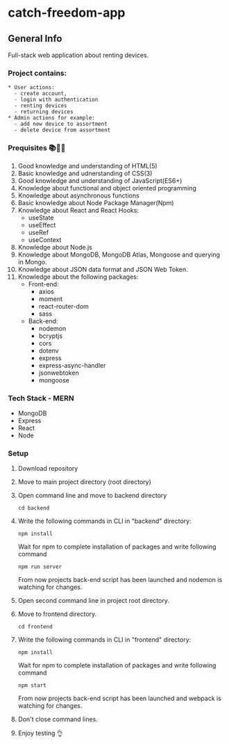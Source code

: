# catch-freedom-app
## General Info
Full-stack web application about renting devices.

### Project contains:
    * User actions:
      - create account,
      - login with authentication
      - renting devices
      - returning devices 
    * Admin actions for example:
      - add new device to assortment
      - delete device from assortment

### Prequisites 📚📓:scroll:

1. Good knowledge and understanding of HTML(5)
2. Basic knowledge and udnerstanding of CSS(3)
3. Good knowledge and understanding of JavaScript(ES6+)
4. Knowledge about functional and object oriented programming
5. Knowledge about asynchronous functions
6. Basic knowledge about Node Package Manager(Npm)
7. Knowledge about React and React Hooks:
   * useState 
   * useEffect 
   * useRef 
   * useContext
8. Knowledge about Node.js
9. Knowledge about MongoDB, MongoDB Atlas, Mongoose and querying in Mongo.
10. Knowledge about JSON data format and JSON Web Token.
11. Knowledge about the following packages:
    * Front-end:
       - axios
       - moment
       - react-router-dom
       - sass
    * Back-end:
       - nodemon
       - bcryptjs
       - cors
       - dotenv
       - express
       - express-async-handler
       - jsonwebtoken
       - mongoose
          
          
### Tech Stack - MERN
   * MongoDB
   * Express
   * React
   * Node
    
### Setup
1. Download repository
2. Move to main project directory (root directory)
3. Open command line and move to backend directory

   ```
   cd backend
   ```
   
4. Write the following commands in CLI in "backend" directory:

   ```
   npm install
   ```
   
   Wait for npm to complete installation of packages and write following command
   
   ```
   npm run server
   ```
  
   From now projects back-end script has been launched and nodemon is watching for changes.
 
5. Open second command line in project root directory.
6. Move to frontend directory.
 
    ```
    cd frontend
    ```
    
7. Write the following commands in CLI in "frontend" directory:
 
   ```
   npm install
   ```
   
   Wait for npm to complete installation of packages and write following command
   
   ```
   npm start
   ```
   
   From now projects back-end script has been launched and webpack is watching for changes.
 
8. Don't close command lines.
9. Enjoy testing :ok_hand:
